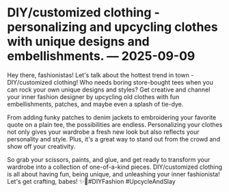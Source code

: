 # DIY/customized clothing - personalizing and upcycling clothes with unique designs and embellishments. — 2025-09-09

Hey there, fashionistas! Let's talk about the hottest trend in town - DIY/customized clothing! Who needs boring store-bought tees when you can rock your own unique designs and styles? Get creative and channel your inner fashion designer by upcycling old clothes with fun embellishments, patches, and maybe even a splash of tie-dye.

From adding funky patches to denim jackets to embroidering your favorite quote on a plain tee, the possibilities are endless. Personalizing your clothes not only gives your wardrobe a fresh new look but also reflects your personality and style. Plus, it's a great way to stand out from the crowd and show off your creativity.

So grab your scissors, paints, and glue, and get ready to transform your wardrobe into a collection of one-of-a-kind pieces. DIY/customized clothing is all about having fun, being unique, and unleashing your inner fashionista! Let's get crafting, babes! ✨👗#DIYFashion #UpcycleAndSlay